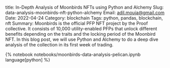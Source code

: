 title: In-Depth Analysis of Moonbirds NFTs using Python and Alchemy
Slug: data-analysis-moonbirds-nft-python-alchemy
Email: adil.mouja@gmail.com
Date: 2022-04-24
Category: blockchain
Tags: python, pandas, blockchain, nft
Summary: Moonbirds is the official PFP NFT project by the Proof collective. It consists of 10,000 utility-enabled PFPs that unlock different benefits depending on the traits and the locking period of the Moonbird NFT. In this blog post, we will use Python and Alchemy to do a deep dive analysis of the collection in its first week of trading.    


{% notebook notebooks/moonbirds-data-analysis-pelican.ipynb language[python] %}